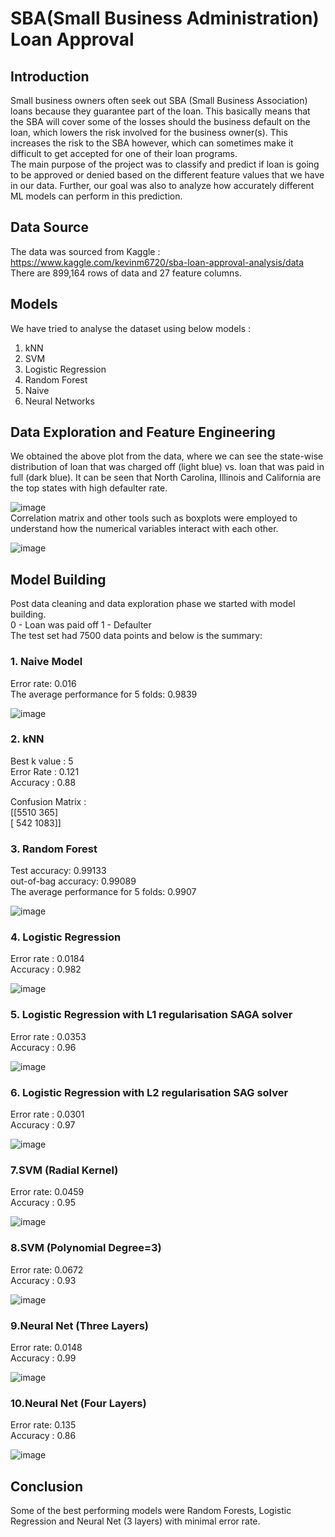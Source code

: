 # SBA(Small Business Administration) Loan Approval 

## Introduction
Small business owners often seek out SBA (Small Business Association) loans because they guarantee part of the loan. This basically means that the SBA will cover some of the losses should the business default on the loan, which lowers the risk involved for the business owner(s). This increases the risk to the SBA however, which can sometimes make it difficult to get accepted for one of their loan programs. <br />
The main purpose of the project was to classify and predict if loan is going to be approved or denied based on the different feature values that we have in our data. Further, our goal was also to analyze how accurately different ML models can perform in this prediction.

## Data Source 
The data was sourced from Kaggle : <br />
https://www.kaggle.com/kevinm6720/sba-loan-approval-analysis/data <br />
There are 899,164 rows of data and 27 feature columns.

## Models 
We have tried to analyse the dataset using below models :<br />
1. kNN <br />
2. SVM <br />
3. Logistic Regression <br />
4. Random Forest <br />
5. Naive <br />
6. Neural Networks <br />

## Data Exploration and Feature Engineering 
We obtained the above plot from the data, where we can see the state-wise distribution of loan that was charged off (light blue) vs. loan that was paid in full (dark blue). It can be seen that North Carolina, Illinois and California are the top states with high defaulter rate. <br />

![image](https://user-images.githubusercontent.com/91768855/151626135-1df6b749-441f-4576-8928-74d43eb45195.png)
<br />
Correlation matrix and other tools such as boxplots were employed to understand how the numerical variables interact with each other. <br />

![image](https://user-images.githubusercontent.com/91768855/151626511-c57bb2b6-c1e1-43d8-8f67-b3054624f8a2.png)

## Model Building 
Post data cleaning and data exploration phase we started with model building. <br />
0 - Loan was paid off
1 - Defaulter <br /> 
The test set had 7500 data points and below is the summary: <br />

### 1. Naive Model 
Error rate: 0.016 <br />
The average performance for 5 folds:  0.9839 

![image](https://user-images.githubusercontent.com/91768855/151631230-e3fd216f-304c-42c7-a5b0-f29950b87b2f.png)

### 2. kNN 
Best k value : 5 <br />
Error Rate : 0.121 <br />
Accuracy : 0.88 <br />

Confusion Matrix : <br />
[[5510  365] <br />
[ 542 1083]]

### 3. Random Forest 
Test accuracy: 0.99133 <br />
out-of-bag accuracy: 0.99089 <br />
The average performance for 5 folds:  0.9907 <br />

![image](https://user-images.githubusercontent.com/91768855/151631390-32371c76-d087-4e6a-942d-3868128e1fb5.png)


### 4. Logistic Regression 
Error rate : 0.0184 <br />
Accuracy : 0.982 <br />

![image](https://user-images.githubusercontent.com/91768855/151632122-c0abcb04-5a7a-4ffb-ae0d-e4a1f714d799.png)

### 5. Logistic Regression with L1 regularisation SAGA solver
Error rate : 0.0353 <br />
Accuracy : 0.96 <br />

![image](https://user-images.githubusercontent.com/91768855/151633541-7e11c17d-5933-48b1-9ba1-b200c3ffb2ec.png)

### 6. Logistic Regression with L2 regularisation SAG solver
Error rate : 0.0301 <br />
Accuracy : 0.97 <br />

![image](https://user-images.githubusercontent.com/91768855/151633700-41cc0f78-405a-49b9-b54a-7ab2f0e7dee3.png)

### 7.SVM (Radial Kernel)
Error rate: 0.0459 <br />
Accuracy : 0.95 <br />

![image](https://user-images.githubusercontent.com/91768855/151633965-e112096a-5672-485d-bd80-1b97d3e6908f.png)

### 8.SVM (Polynomial Degree=3)
Error rate: 0.0672 <br />
Accuracy : 0.93 <br />

![image](https://user-images.githubusercontent.com/91768855/151634365-3ba6edf4-24f4-4684-a61a-04ecf9706a2d.png)

### 9.Neural Net (Three Layers)
Error rate: 0.0148 <br />
Accuracy : 0.99 <br />

![image](https://user-images.githubusercontent.com/91768855/151634557-7398fcd6-06d1-4161-8672-2ccb510acecb.png)

### 10.Neural Net (Four Layers)
Error rate: 0.135 <br />
Accuracy : 0.86 <br />

![image](https://user-images.githubusercontent.com/91768855/151634669-f03f274a-52a8-4ae1-9b98-3b1173c5b203.png)

## Conclusion

Some of the best performing models were Random Forests, Logistic Regression and Neural Net (3 layers) with minimal error rate.

